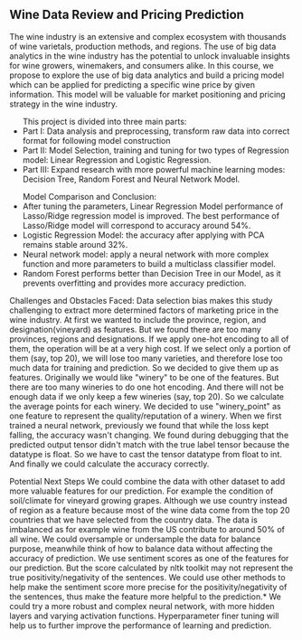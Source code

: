 <h2> Wine Data Review and Pricing Prediction </h2>

The wine industry is an extensive and complex ecosystem with thousands of wine varietals, production methods, and regions. The use of big data analytics in the wine industry has the potential to unlock invaluable insights for wine growers, winemakers, and consumers alike. In this course, we propose to explore the use of big data analytics and build a pricing model which can be applied for predicting a specific wine price by given information. This model will be valuable for market positioning and pricing strategy in the wine industry.

<ul>
This project is divided into three main parts:
<li>Part I: Data analysis and preprocessing, transform raw data into correct format for following model construction</li>
<li>Part II: Model Selection, training and tuning for two types of Regression model: Linear Regression and Logistic Regression.</li>
<li>Part III: Expand research with more powerful machine learning modes: Decision Tree, Random Forest and Neural Network Model.</li>
</ul>

<ul>
Model Comparison and Conclusion:
<li>After tuning the parameters, Linear Regression Model performance of Lasso/Ridge regression model is improved. The best performance of Lasso/Ridge model will correspond to accuracy around 54%.</li>
<li>Logistic Regression Model: the accuracy after applying with PCA remains stable around 32%.</li>
<li>Neural network model: apply a neural network with more complex function and more parameters to build a multiclass classifier model.</li>
<li>Random Forest performs better than Decision Tree in our Model, as it prevents overfitting and provides more accuracy prediction.</li>
</ul>

Challenges and Obstacles Faced:
Data selection bias makes this study challenging to extract more determined factors of marketing price in the wine industry.
At first we wanted to include the province, region, and designation(vineyard) as features. But we found there are too many provinces, regions and designations. If we apply one-hot encoding to all of them, the operation will be at a very high cost. If we select only a portion of them (say, top 20), we will lose too many varieties, and therefore lose too much data for training and prediction. So we decided to give them up as features.
Originally we would like "winery" to be one of the features. But there are too many wineries to do one hot encoding. And there will not be enough data if we only keep a few wineries (say, top 20). So we calculate the average points for each winery. We decided to use "winery_point" as one feature to represent the quality/reputation of a winery.
When we first trained a neural network, previously we found that while the loss kept falling, the accuracy wasn't changing. We found during debugging that the predicted output tensor didn't match with the true label tensor because the datatype is float. So we have to cast the tensor datatype from float to int. And finally we could calculate the accuracy correctly.

Potential Next Steps
We could combine the data with other dataset to add more valuable features for our prediction. For example the condition of soil/climate for vineyard growing grapes.
Although we use country instead of region as a feature because most of the wine data come from the top 20 countries that we have selected from the country data. The data is imbalanced as for example wine from the US contribute to around 50% of all wine. We could oversample or undersample the data for balance purpose, meanwhile think of how to balance data without affecting the accuracy of prediction.
We use sentiment scores as one of the features for our prediction. But the score calculated by nltk toolkit may not represent the true positivity/negativity of the sentences. We could use other methods to help make the sentiment score more precise for the positivity/negativity of the sentences, thus make the feature more helpful to the prediction.* We could try a more robust and complex neural network, with more hidden layers and varying activation functions.
Hyperparameter finer tuning will help us to further improve the performance of learning and prediction.